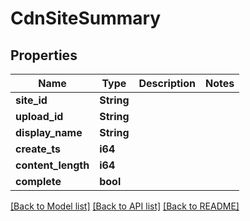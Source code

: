 # CdnSiteSummary

## Properties

Name | Type | Description | Notes
------------ | ------------- | ------------- | -------------
**site_id** | **String** |  | 
**upload_id** | **String** |  | 
**display_name** | **String** |  | 
**create_ts** | **i64** |  | 
**content_length** | **i64** |  | 
**complete** | **bool** |  | 

[[Back to Model list]](../README.md#documentation-for-models) [[Back to API list]](../README.md#documentation-for-api-endpoints) [[Back to README]](../README.md)


